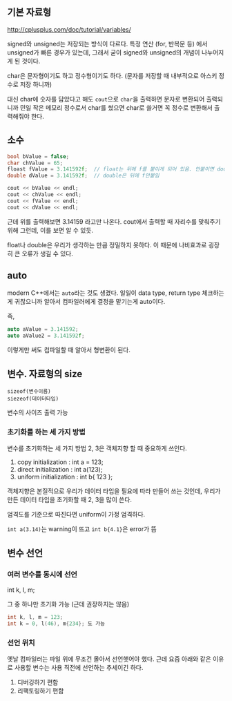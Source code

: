 ## 기본 자료형

http://cplusplus.com/doc/tutorial/variables/

signed와 unsigned는 저장되는 방식이 다르다.
특정 연산 (for, 반복문 등) 에서 unsigned가 빠른 경우가 있는데, 그래서 굳이 signed와 unsigned의 개념이 나누어지게 된 것이다.

char은 문자형이기도 하고 정수형이기도 하다. (문자를 저장할 때 내부적으로 아스키 정수로 저장 하니까)

대신 char에 숫자를 담았다고 해도 `cout`으로 `char`을 출력하면 문자로 변환되어 출력되니까
민일 작은 메모리 정수로서 char를 썼으면 char로 쓸거면 꼭 정수로 변환해서 출력해줘야 한다.


## 소수

```cpp
bool bValue = false;
char chValue = 65;
floast fValue = 3.141592f;	// float는 뒤에 f를 붙이게 되어 있음. 안붙이면 double이기 때문에 warning이 생김. truncation from 'double' to 'float'
double dValue = 3.141592f;	// double은 뒤에 f안붙임

cout << bValue << endl;
cout << chValue << endl;
cout << fValue << endl;
cout << dValue << endl;
```

근데 위를 출력해보면 3.14159 라고만 나온다.
cout에서 출력할 때 자리수를 맞춰주기 위해 그런데, 이를 보면 알 수 있듯.

float나 double은 우리가 생각하는 만큼 정밀하지 못하다.
이 때문에 나비효과로 굉장히 큰 오류가 생길 수 있다.

## auto

modern C++에서는 `auto`라는 것도 생겼다.
일일이 data type, return type 체크하는 게 귀찮으니까 
알아서 컴파일러에게 결정을 맡기는게 auto이다.

즉, 

```cpp
auto aValue = 3.141592;
auto aValue2 = 3.141592f;
```

이렇게만 써도 컴파일할 때 알아서 형변환이 된다.

## 변수. 자료형의 size

```
sizeof(변수이름)
siezeof(데이터타입)
```

변수의 사이즈 출력 가능

### 초기화를 하는 세 가지 방법

변수를 초기화하는 세 가지 방법
2, 3은 객체지향 할 때 중요하게 쓰인다.

1. copy initialization : int a = 123;
2. direct initialization : int a(123);
3. uniform initialization : int b{ 123 };

객체지향은 본질적으로 우리가 데이터 타입을 필요에 따라 만들어 쓰는 것인데, 우리가 만든 데이터 타입을 초기화할 때 2, 3을 많이 쓴다.

엄격도를 기준으로 따진다면 uniform이 가정 엄격하다.

`int a(3.14)`는 warning이 뜨고
`int b{4.1}`은 error가 뜸

## 변수 선언

### 여러 변수를 동시에 선언

int k, l, m;

그 중 하나만 초기화 가능 (근데 권장하지는 않음)


```cpp
int k, l, m = 123;
int k = 0, l(46), m{234}; 도 가능
```

### 선언 위치

옛날 컴파일러는 파일 위에 무조건 몰아서 선언햇어야 했다.
근데 요즘 아래와 같은 이유로 사용할 변수는 사용 직전에 선언하는 추세이긴 하다.

1. 디버깅하기 편함
2. 리팩토링하기 편함
